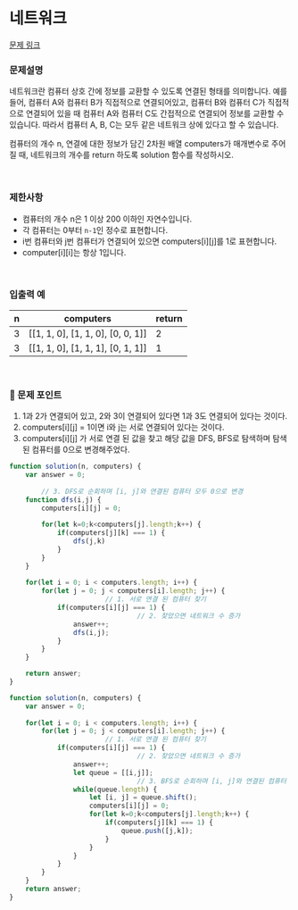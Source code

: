 # 네트워크

[문제 링크](https://school.programmers.co.kr/learn/courses/30/lessons/43162)

### 문제설명

네트워크란 컴퓨터 상호 간에 정보를 교환할 수 있도록 연결된 형태를 의미합니다. 예를 들어, 컴퓨터 A와 컴퓨터 B가 직접적으로 연결되어있고, 컴퓨터 B와 컴퓨터 C가 직접적으로 연결되어 있을 때 컴퓨터 A와 컴퓨터 C도 간접적으로 연결되어 정보를 교환할 수 있습니다. 따라서 컴퓨터 A, B, C는 모두 같은 네트워크 상에 있다고 할 수 있습니다.

컴퓨터의 개수 n, 연결에 대한 정보가 담긴 2차원 배열 computers가 매개변수로 주어질 때, 네트워크의 개수를 return 하도록 solution 함수를 작성하시오.

<br/>

### 제한사항

- 컴퓨터의 개수 n은 1 이상 200 이하인 자연수입니다.
- 각 컴퓨터는 0부터 `n-1`인 정수로 표현합니다.
- i번 컴퓨터와 j번 컴퓨터가 연결되어 있으면 computers[i][j]를 1로 표현합니다.
- computer[i][i]는 항상 1입니다.

<br/>

### ****입출력 예****

| n | computers | return |
| --- | --- | --- |
| 3 | [[1, 1, 0], [1, 1, 0], [0, 0, 1]] | 2 |
| 3 | [[1, 1, 0], [1, 1, 1], [0, 1, 1]] | 1 |

<br/>

### 📕 문제 포인트

1. 1과 2가 연결되어 있고, 2와 3이 연결되어 있다면 1과 3도 연결되어 있다는 것이다.
2. computers[i][j] = 1이면 i와 j는 서로 연결되어 있다는 것이다.
3. computers[i][j] 가 서로 연결 된 값을 찾고 해당 값을 DFS, BFS로 탐색하며  탐색 된 컴퓨터를 0으로 변경해주었다.

```javascript
function solution(n, computers) {
    var answer = 0;
    
		// 3. DFS로 순회하며 [i, j]와 연결된 컴퓨터 모두 0으로 변경
    function dfs(i,j) {
        computers[i][j] = 0;
        
        for(let k=0;k<computers[j].length;k++) {
            if(computers[j][k] === 1) {
                dfs(j,k)
            }
        }
    }
    
    for(let i = 0; i < computers.length; i++) {
        for(let j = 0; j < computers[i].length; j++) {
						// 1. 서로 연결 된 컴퓨터 찾기
            if(computers[i][j] === 1) {
								// 2. 찾았으면 네트워크 수 증가
                answer++;
                dfs(i,j);
            }
        }
    }

    return answer;
}
```
```javascript
function solution(n, computers) {
    var answer = 0;
    
    for(let i = 0; i < computers.length; i++) {
        for(let j = 0; j < computers[i].length; j++) {
						// 1. 서로 연결 된 컴퓨터 찾기
            if(computers[i][j] === 1) {
								// 2. 찾았으면 네트워크 수 증가
                answer++;
                let queue = [[i,j]];
								// 3. BFS로 순회하며 [i, j]와 연결된 컴퓨터 모두 0으로 변경
                while(queue.length) {
                    let [i, j] = queue.shift();
                    computers[i][j] = 0;
                    for(let k=0;k<computers[j].length;k++) {
                        if(computers[j][k] === 1) {
                            queue.push([j,k]);
                        }
                    }
                }
            }
        }
    }
    return answer;
}
```